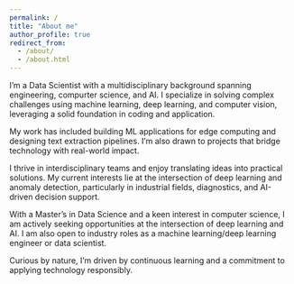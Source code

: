 ```yaml
---
permalink: /
title: "About me"
author_profile: true
redirect_from: 
  - /about/
  - /about.html
---
```


I’m a Data Scientist with a multidisciplinary background spanning engineering, compurter science, and AI. I specialize in solving complex challenges using machine learning, deep learning, and computer vision, leveraging a solid foundation in coding and application.

My work has included building ML applications for edge computing and designing text extraction pipelines. I’m also drawn to projects that bridge technology with real-world impact.

I thrive in interdisciplinary teams and enjoy translating ideas into practical solutions. My current interests lie at the intersection of deep learning and anomaly detection, particularly in industrial fields, diagnostics, and AI-driven decision support.

With a Master’s in Data Science and a keen interest in computer science, I am actively seeking opportunities at the intersection of deep learning and AI. I am also open to industry roles as a machine learning/deep learning engineer or data scientist.

Curious by nature, I’m driven by continuous learning and a commitment to applying technology responsibly.
